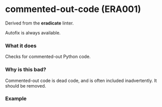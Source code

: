 # commented-out-code (ERA001)

Derived from the **eradicate** linter.

Autofix is always available.

### What it does
Checks for commented-out Python code.

### Why is this bad?
Commented-out code is dead code, and is often included inadvertently.
It should be removed.

### Example
```python
```